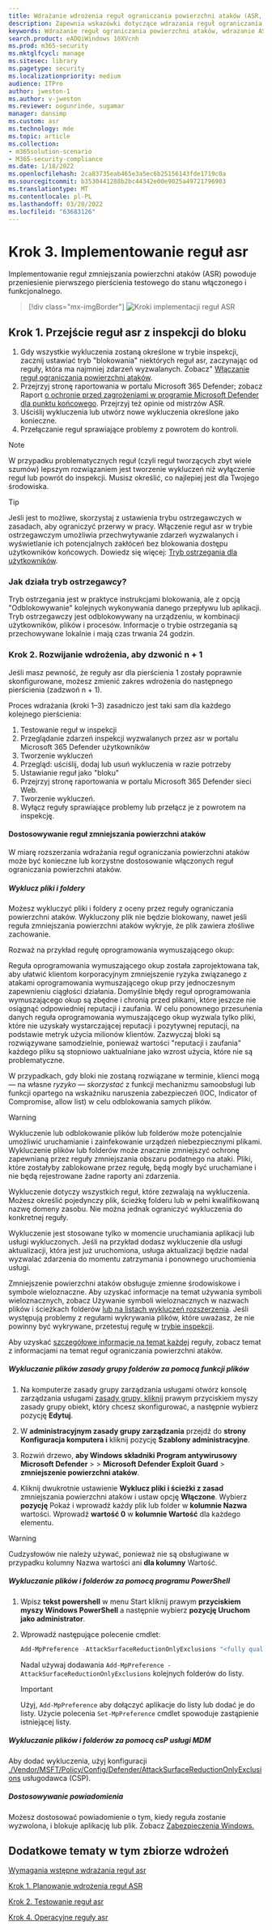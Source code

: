 ```yaml
---
title: Wdrażanie wdrożenia reguł ograniczania powierzchni ataków (ASR, Attack Surface Reduction)
description: Zapewnia wskazówki dotyczące wdrażania reguł ograniczania powierzchni ataków.
keywords: Wdrażanie reguł ograniczania powierzchni ataków, wdrażanie ASR, włączanie reguł asr, konfigurowanie funkcji asr, systemu ochrony przed nieuprawnianiem hosta, reguł ochrony, reguł ochrony przed wykorzystywaniem luk, ochrony przed wykorzystywaniem, regułami wykorzystania luk, regułami zapobiegania powstawaniu przed wirusami, program Microsoft Defender for Endpoint, konfigurowanie reguł asr
search.product: eADQiWindows 10XVcnh
ms.prod: m365-security
ms.mktglfcycl: manage
ms.sitesec: library
ms.pagetype: security
ms.localizationpriority: medium
audience: ITPro
author: jweston-1
ms.author: v-jweston
ms.reviewer: oogunrinde, sugamar
manager: dansimp
ms.custom: asr
ms.technology: mde
ms.topic: article
ms.collection:
- m365solution-scenario
- M365-security-compliance
ms.date: 1/18/2022
ms.openlocfilehash: 2ca83735eab465e3a5ec6b25156143fde1719c0a
ms.sourcegitcommit: b3530441288b2bc44342e00e9025a49721796903
ms.translationtype: MT
ms.contentlocale: pl-PL
ms.lasthandoff: 03/20/2022
ms.locfileid: "63683126"
---
```

# <a name="step-3-implement-asr-rules"></a>Krok 3. Implementowanie reguł asr

Implementowanie reguł zmniejszania powierzchni ataków (ASR) powoduje przeniesienie pierwszego pierścienia testowego do stanu włączonego i funkcjonalnego.

> [!div class="mx-imgBorder"]
> ![Kroki implementacji reguł ASR](images/asr-rules-implementation-steps.png)

## <a name="step-1-transition-asr-rules-from-audit-to-block"></a>Krok 1. Przejście reguł asr z inspekcji do bloku

1. Gdy wszystkie wykluczenia zostaną określone w trybie inspekcji, zacznij ustawiać tryb "blokowania" niektórych reguł asr, zaczynając od reguły, która ma najmniej zdarzeń wyzwalanych. Zobacz" [Włączanie reguł ograniczania powierzchni ataków](enable-attack-surface-reduction.md).
2. Przejrzyj stronę raportowania w portalu Microsoft 365 Defender; zobacz Raport [o ochronie przed zagrożeniami w programie Microsoft Defender dla punktu końcowego](threat-protection-reports.md). Przejrzyj też opinie od mistrzów ASR.
3. Uściślij wykluczenia lub utwórz nowe wykluczenia określone jako konieczne.
4. Przełączanie reguł sprawiające problemy z powrotem do kontroli.

  >[!Note]
  >W przypadku problematycznych reguł (czyli reguł tworzących zbyt wiele szumów) lepszym rozwiązaniem jest tworzenie wykluczeń niż wyłączenie reguł lub powrót do inspekcji. Musisz określić, co najlepiej jest dla Twojego środowiska.

  >[!Tip]
  >Jeśli jest to możliwe, skorzystaj z ustawienia trybu ostrzegawczych w zasadach, aby ograniczyć przerwy w pracy. Włączenie reguł asr w trybie ostrzegawczym umożliwia przechwytywanie zdarzeń wyzwalanych i wyświetlanie ich potencjalnych zakłóceń bez blokowania dostępu użytkowników końcowych. Dowiedz się więcej: [Tryb ostrzegania dla użytkowników](attack-surface-reduction.md#warn-mode-for-users).

### <a name="how-does-warn-mode-work"></a>Jak działa tryb ostrzegawcy?

Tryb ostrzegania jest w praktyce instrukcjami blokowania, ale z opcją "Odblokowywanie" kolejnych wykonywania danego przepływu lub aplikacji. Tryb ostrzegawczy jest odblokowywany na urządzeniu, w kombinacji użytkowników, plików i procesów. Informacje o trybie ostrzegania są przechowywane lokalnie i mają czas trwania 24 godzin.

### <a name="step-2-expand-deployment-to-ring-n--1"></a>Krok 2. Rozwijanie wdrożenia, aby dzwonić n + 1

Jeśli masz pewność, że reguły asr dla pierścienia 1 zostały poprawnie skonfigurowane, możesz zmienić zakres wdrożenia do następnego pierścienia (zadzwoń n + 1).

Proces wdrażania (kroki 1–3) zasadniczo jest taki sam dla każdego kolejnego pierścienia:

1. Testowanie reguł w inspekcji
2. Przeglądanie zdarzeń inspekcji wyzwalanych przez asr w portalu Microsoft 365 Defender użytkowników
3. Tworzenie wykluczeń
4. Przegląd: uściślij, dodaj lub usuń wykluczenia w razie potrzeby
5. Ustawianie reguł jako "bloku"
6. Przejrzyj stronę raportowania w portalu Microsoft 365 Defender sieci Web.
7. Tworzenie wykluczeń.
8. Wyłącz reguły sprawiające problemy lub przełącz je z powrotem na inspekcję.

#### <a name="customize-attack-surface-reduction-rules"></a>Dostosowywanie reguł zmniejszania powierzchni ataków

W miarę rozszerzania wdrażania reguł ograniczania powierzchni ataków może być konieczne lub korzystne dostosowanie włączonych reguł ograniczania powierzchni ataków.

##### <a name="exclude-files-and-folders"></a>Wyklucz pliki i foldery

Możesz wykluczyć pliki i foldery z oceny przez reguły ograniczania powierzchni ataków. Wykluczony plik nie będzie blokowany, nawet jeśli reguła zmniejszania powierzchni ataków wykryje, że plik zawiera złośliwe zachowanie.

Rozważ na przykład regułę oprogramowania wymuszającego okup:

Reguła oprogramowania wymuszającego okup została zaprojektowana tak, aby ułatwić klientom korporacyjnym zmniejszenie ryzyka związanego z atakami oprogramowania wymuszającego okup przy jednoczesnym zapewnieniu ciągłości działania. Domyślnie błędy reguł oprogramowania wymuszającego okup są zbędne i chronią przed plikami, które jeszcze nie osiągnąć odpowiedniej reputacji i zaufania. W celu ponownego przesuńenia danych reguła oprogramowania wymuszającego okup wyzwala tylko pliki, które nie uzyskały wystarczającej reputacji i pozytywnej reputacji, na podstawie metryk użycia milionów klientów. Zazwyczaj bloki są rozwiązywane samodzielnie, ponieważ wartości "reputacji i zaufania" każdego pliku są stopniowo uaktualniane jako wzrost użycia, które nie są problematyczne.

W przypadkach, gdy bloki nie zostaną rozwiązane w terminie, klienci mogą — na własne _ryzyko — skorzystać_ z funkcji mechanizmu samoobsługi lub funkcji opartego na wskaźniku naruszenia zabezpieczeń (IOC, Indicator of Compromise, allow list) w celu odblokowania samych plików.

> [!WARNING]
> Wykluczenie lub odblokowanie plików lub folderów może potencjalnie umożliwić uruchamianie i zainfekowanie urządzeń niebezpiecznymi plikami. Wykluczenie plików lub folderów może znacznie zmniejszyć ochronę zapewnianą przez reguły zmniejszania obszaru podatnego na ataki. Pliki, które zostałyby zablokowane przez regułę, będą mogły być uruchamiane i nie będą rejestrowane żadne raporty ani zdarzenia.

Wykluczenie dotyczy wszystkich reguł, które zezwalają na wykluczenia. Możesz określić pojedynczy plik, ścieżkę folderu lub w pełni kwalifikowaną nazwę domeny zasobu. Nie można jednak ograniczyć wykluczenia do konkretnej reguły.

Wykluczenie jest stosowane tylko w momencie uruchamiania aplikacji lub usługi wykluczonych. Jeśli na przykład dodasz wykluczenie dla usługi aktualizacji, która jest już uruchomiona, usługa aktualizacji będzie nadal wyzwalać zdarzenia do momentu zatrzymania i ponownego uruchomienia usługi.

Zmniejszenie powierzchni ataków obsługuje zmienne środowiskowe i symbole wieloznaczne. Aby uzyskać informacje na temat używania symboli wieloznacznych, zobacz Używanie symboli wieloznacznych w nazwach plików i ścieżkach folderów [lub na listach wykluczeń rozszerzenia](configure-extension-file-exclusions-microsoft-defender-antivirus.md#use-wildcards-in-the-file-name-and-folder-path-or-extension-exclusion-lists).
Jeśli występują problemy z regułami wykrywania plików, które uważasz, że nie powinny być wykrywane, przetestuj regułę w [trybie inspekcji](evaluate-attack-surface-reduction.md).

Aby uzyskać [szczegółowe informacje na temat każdej](attack-surface-reduction-rules-reference.md) reguły, zobacz temat z informacjami na temat reguł ograniczania powierzchni ataków.

##### <a name="use-group-policy-to-exclude-files-and-folders"></a>Wykluczanie plików zasady grupy folderów za pomocą funkcji plików

1. Na komputerze zasady grupy zarządzania usługami otwórz konsolę zarządzania usługami [zasady grupy, kliknij](https://technet.microsoft.com/library/cc731212.aspx) prawym przyciskiem myszy zasady grupy obiekt, który chcesz skonfigurować, a następnie wybierz pozycję **Edytuj**.

2. W **administracyjnym zasady grupy zarządzania** przejdź do **strony Konfiguracja komputera i** kliknij pozycję **Szablony administracyjne**.

3. Rozwiń drzewo, **aby Windows składniki Program antywirusowy Microsoft Defender** \>  \> **Microsoft Defender Exploit Guard** \> **zmniejszenie powierzchni ataków**.

4. Kliknij dwukrotnie ustawienie **Wyklucz pliki i ścieżki z zasad** zmniejszania powierzchni ataków i ustaw opcję **Włączone**. Wybierz **pozycję** Pokaż i wprowadź każdy plik lub folder w **kolumnie Nazwa** wartości. Wprowadź **wartość 0** w **kolumnie Wartość** dla każdego elementu.

> [!WARNING]
> Cudzysłowów nie należy używać, ponieważ nie są obsługiwane  w przypadku kolumny Nazwa wartości ani **dla kolumny** Wartość.

##### <a name="use-powershell-to-exclude-files-and-folders"></a>Wykluczanie plików i folderów za pomocą programu PowerShell

1. Wpisz **tekst powershell** w menu Start kliknij prawym **przyciskiem myszy Windows PowerShell** a następnie wybierz **pozycję Uruchom jako administrator**.

2. Wprowadź następujące polecenie cmdlet:

    ```PowerShell
    Add-MpPreference -AttackSurfaceReductionOnlyExclusions "<fully qualified path or resource>"
    ```

    Nadal używaj dodawania `Add-MpPreference -AttackSurfaceReductionOnlyExclusions` kolejnych folderów do listy.

    > [!IMPORTANT]
    > Użyj, `Add-MpPreference` aby dołączyć aplikacje do listy lub dodać je do listy. Użycie polecenia `Set-MpPreference` cmdlet spowoduje zastąpienie istniejącej listy.

##### <a name="use-mdm-csps-to-exclude-files-and-folders"></a>Wykluczanie plików i folderów za pomocą csP usługi MDM

Aby dodać wykluczenia, użyj konfiguracji [./Vendor/MSFT/Policy/Config/Defender/AttackSurfaceReductionOnlyExclusions](/windows/client-management/mdm/policy-csp-defender#defender-attacksurfacereductiononlyexclusions) usługodawca (CSP).

##### <a name="customize-the-notification"></a>Dostosowywanie powiadomienia

Możesz dostosować powiadomienie o tym, kiedy reguła zostanie wyzwolona, i blokuje aplikację lub plik. Zobacz [Zabezpieczenia Windows.](/windows/security/threat-protection/windows-defender-security-center/windows-defender-security-center#customize-notifications-from-the-windows-defender-security-center)

## <a name="additional-topics-in-this-deployment-collection"></a>Dodatkowe tematy w tym zbiorze wdrożeń

[Wymagania wstępne wdrażania reguł asr](attack-surface-reduction-rules-deployment.md)

[Krok 1. Planowanie wdrożenia reguł ASR](attack-surface-reduction-rules-deployment-plan.md)

[Krok 2. Testowanie reguł asr](attack-surface-reduction-rules-deployment-test.md)

[Krok 4. Operacyjne reguły asr](attack-surface-reduction-rules-deployment-operationalize.md)
